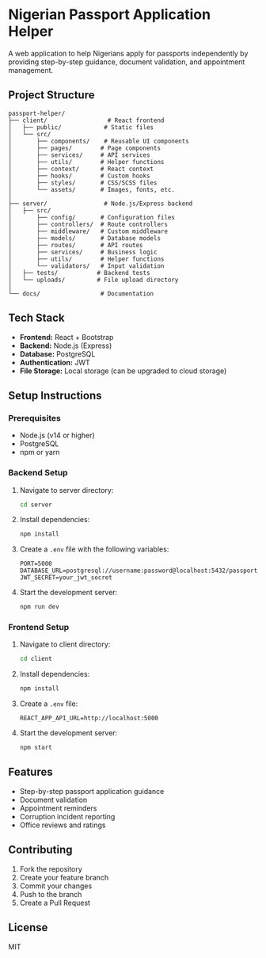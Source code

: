 # Nigerian Passport Application Helper

A web application to help Nigerians apply for passports independently by providing step-by-step guidance, document validation, and appointment management.

## Project Structure

```
passport-helper/
├── client/                 # React frontend
│   ├── public/            # Static files
│   └── src/
│       ├── components/    # Reusable UI components
│       ├── pages/        # Page components
│       ├── services/     # API services
│       ├── utils/        # Helper functions
│       ├── context/      # React context
│       ├── hooks/        # Custom hooks
│       ├── styles/       # CSS/SCSS files
│       └── assets/       # Images, fonts, etc.
│
├── server/                # Node.js/Express backend
│   ├── src/
│       ├── config/       # Configuration files
│       ├── controllers/  # Route controllers
│       ├── middleware/   # Custom middleware
│       ├── models/       # Database models
│       ├── routes/       # API routes
│       ├── services/     # Business logic
│       ├── utils/        # Helper functions
│       └── validators/   # Input validation
│   ├── tests/           # Backend tests
│   └── uploads/         # File upload directory
│
└── docs/                 # Documentation
```

## Tech Stack

- **Frontend:** React + Bootstrap
- **Backend:** Node.js (Express)
- **Database:** PostgreSQL
- **Authentication:** JWT
- **File Storage:** Local storage (can be upgraded to cloud storage)

## Setup Instructions

### Prerequisites

- Node.js (v14 or higher)
- PostgreSQL
- npm or yarn

### Backend Setup

1. Navigate to server directory:
   ```bash
   cd server
   ```

2. Install dependencies:
   ```bash
   npm install
   ```

3. Create a `.env` file with the following variables:
   ```
   PORT=5000
   DATABASE_URL=postgresql://username:password@localhost:5432/passport_helper
   JWT_SECRET=your_jwt_secret
   ```

4. Start the development server:
   ```bash
   npm run dev
   ```

### Frontend Setup

1. Navigate to client directory:
   ```bash
   cd client
   ```

2. Install dependencies:
   ```bash
   npm install
   ```

3. Create a `.env` file:
   ```
   REACT_APP_API_URL=http://localhost:5000
   ```

4. Start the development server:
   ```bash
   npm start
   ```

## Features

- Step-by-step passport application guidance
- Document validation
- Appointment reminders
- Corruption incident reporting
- Office reviews and ratings

## Contributing

1. Fork the repository
2. Create your feature branch
3. Commit your changes
4. Push to the branch
5. Create a Pull Request

## License

MIT 